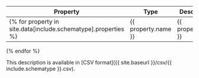 | Property | Type | Description |
| ------- | -------- | --------- |
{% for property in site.data[include.schematype].properties %}| {{ property.name }} | {{ property.type }} | {{ property.description }} |
{% endfor %}

This description is available in [CSV format]({{ site.baseurl }}/csv/{{ include.schematype }}.csv).